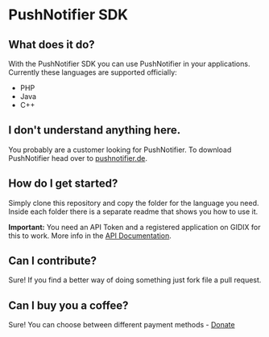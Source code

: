 # PushNotifier SDK

## What does it do?

With the PushNotifier SDK you can use PushNotifier in your applications. Currently these languages are supported officially:

- PHP
- Java
- C++

## I don't understand anything here.

You probably are a customer looking for PushNotifier. To download PushNotifier head over to [pushnotifier.de](http://pushnotifier.de).


## How do I get started?

Simply clone this repository and copy the folder for the language you need. Inside each folder there is a separate readme that shows you how to use it.

**Important:** You need an API Token and a registered application on GIDIX for this to work. More info in the [API Documentation](http://a.gidix.de/).

## Can I contribute?

Sure! If you find a better way of doing something just fork file a pull request.

## Can I buy you a coffee?

Sure! You can choose between different payment methods - [Donate](http://gidix.de/donate/)
